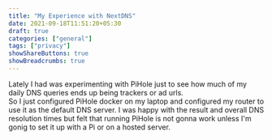 ```yaml
---
title: "My Experience with NextDNS"
date: 2021-09-18T11:51:20+05:30
draft: true
categories: ["general"]
tags: ["privacy"]
showShareButtons: true
showBreadcrumbs: true
---
```


Lately I had was experimenting with PiHole just to see how much of my daily DNS queries ends up being trackers or ad urls.  
So I just configured PiHole docker on my laptop and configured my router to use it as the default DNS server.
I was happy with the result and overall DNS resolution times but felt that running PiHole is not gonna work unless I'm gonig to set it up with a Pi
or on a hosted server.

